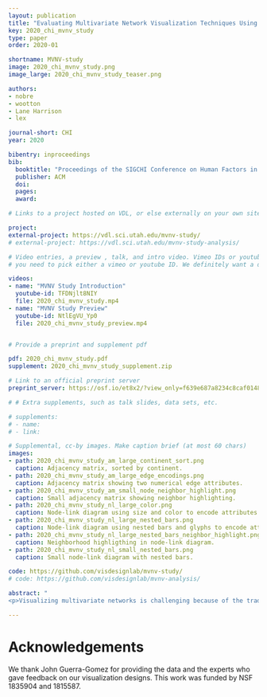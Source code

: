 ```yaml
---
layout: publication
title: "Evaluating Multivariate Network Visualization Techniques Using a Validated Design and Crowdsourcing Approach"
key: 2020_chi_mvnv_study
type: paper
order: 2020-01

shortname: MVNV-study
image: 2020_chi_mvnv_study.png
image_large: 2020_chi_mvnv_study_teaser.png

authors:
- nobre
- wootton
- Lane Harrison
- lex

journal-short: CHI
year: 2020

bibentry: inproceedings
bib:
  booktitle: "Proceedings of the SIGCHI Conference on Human Factors in Computing Systems (CHI), to appear"
  publisher: ACM
  doi: 
  pages:
  award:

# Links to a project hosted on VDL, or else externally on your own site

project:
external-project: https://vdl.sci.utah.edu/mvnv-study/
# external-project: https://vdl.sci.utah.edu/mvnv-study-analysis/

# Video entries, a preview , talk, and intro video. Vimeo IDs or youtube IDs are supported
# you need to pick either a vimeo or youtube ID. We definitely want a downloadable video too.

videos:
- name: "MVNV Study Introduction"
  youtube-id: TFDNjlt8NIY
  file: 2020_chi_mvnv_study.mp4
- name: "MVNV Study Preview" 
  youtube-id: NtlEgVU_Yp0
  file: 2020_chi_mvnv_study_preview.mp4


# Provide a preprint and supplement pdf

pdf: 2020_chi_mvnv_study.pdf
supplement: 2020_chi_mvnv_study_supplement.zip

# Link to an official preprint server
preprint_server: https://osf.io/et8x2/?view_only=f639e687a8234c8caf0148dbc153f80a

# # Extra supplements, such as talk slides, data sets, etc.

# supplements:
# - name: 
# - link: 

# Supplemental, cc-by images. Make caption brief (at most 60 chars)
images:
- path: 2020_chi_mvnv_study_am_large_continent_sort.png
  caption: Adjacency matrix, sorted by continent. 
- path: 2020_chi_mvnv_study_am_large_edge_encodings.png
  caption: Adjacency matrix showing two numerical edge attributes.
- path: 2020_chi_mvnv_study_am_small_node_neighbor_highlight.png
  caption: Small adjacency matrix showing neighbor highlighting. 
- path: 2020_chi_mvnv_study_nl_large_color.png
  caption: Node-link diagram using size and color to encode attributes.
- path: 2020_chi_mvnv_study_nl_large_nested_bars.png
  caption: Node-link diagram using nested bars and glyphs to encode attributes.
- path: 2020_chi_mvnv_study_nl_large_nested_bars_neighbor_highlight.png
  caption: Neighborhood highligthing in node-link diagram.
- path: 2020_chi_mvnv_study_nl_small_nested_bars.png
  caption: Small node-link diagram with nested bars.

code: https://github.com/visdesignlab/mvnv-study/
# code: https://github.com/visdesignlab/mvnv-analysis/

abstract: "
<p>Visualizing multivariate networks is challenging because of the trade-offs necessary for effectively encoding network topology and encoding the attributes associated with nodes and edges. A large number of multivariate network visualization techniques exist, yet there is little empirical guidance on their respective strengths and weaknesses. In this paper, we describe a crowdsourced experiment, comparing node-link diagrams with on-node encoding and adjacency matrices with juxtaposed tables. We find that node-link diagrams are best suited for tasks that require close integration between the network topology and a few attributes. Adjacency matrices perform well for tasks related to clusters and when many attributes need to be considered. We also reflect on our method of using validated designs for empirically evaluating complex, interactive visualizations in a crowdsourced setting. We highlight the importance of training, compensation, and provenance tracking.</p>"

---
```


# Acknowledgements

We thank John Guerra-Gomez for providing the data and the experts who gave feedback on our visualization designs. This work was funded by NSF 1835904 and 1815587.
